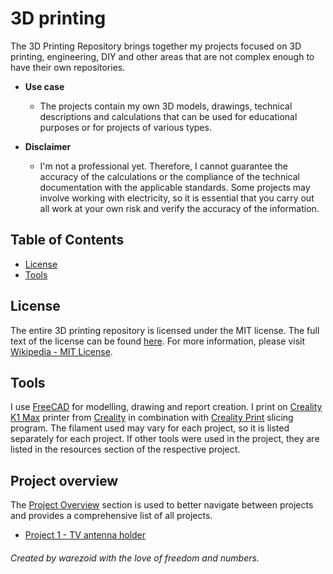 # 3D printing
The 3D Printing Repository brings together my projects focused on 3D printing, engineering, DIY and other areas that are not complex enough to have their own repositories.

- **Use case**
    - The projects contain my own 3D models, drawings, technical descriptions and calculations that can be used for educational purposes or for projects of various types.

- **Disclaimer**
    - I'm not a professional yet. Therefore, I cannot guarantee the accuracy of the calculations or the compliance of the technical documentation with the applicable standards. Some projects may involve working with electricity, so it is essential that you carry out all work at your own risk and verify the accuracy of the information.



## Table of Contents
- [License](#license)
- [Tools](#tools)



## License
The entire 3D printing repository is licensed under the MIT license. The full text of the license can be found [here](./LICENSE.md). For more information, please visit [Wikipedia - MIT License](https://en.wikipedia.org/wiki/MIT_License).



## Tools
I use [FreeCAD](https://www.freecad.org/) for modelling, drawing and report creation. I print on [Creality K1 Max](https://www.creality.com/products/creality-k1-max-3d-printer) printer from [Creality](https://www.creality.com/) in combination with [Creality Print](https://www.creality.com/pages/download-software) slicing program. The filament used may vary for each project, so it is listed separately for each project. If other tools were used in the project, they are listed in the resources section of the respective project.



## Project overview
The [Project Overview](#project-overview) section is used to better navigate between projects and provides a comprehensive list of all projects.

- [Project 1 - TV antenna holder](projects/project_1/final_report.md)



###### Created by warezoid with the love of freedom and numbers.